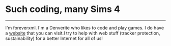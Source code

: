 # Such coding, many Sims 4
---
I'm foreverxml. I'm a Denverite who likes to code and play games. I do have a [website](https://foreverxml.github.io) that you can visit.I try to help with web stuff (tracker protection, sustainability) for a better Internet for all of us!
